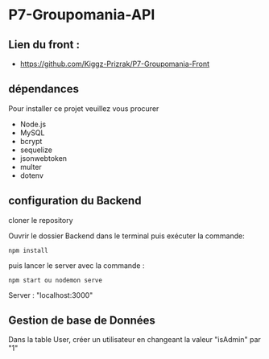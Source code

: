 # P7-Groupomania-API

## Lien du front :
- https://github.com/Kiggz-Prizrak/P7-Groupomania-Front

## dépendances 
Pour installer ce projet veuillez vous procurer 
- Node.js
- MySQL
- bcrypt
- sequelize
- jsonwebtoken
- multer
- dotenv

##  configuration du Backend

cloner le repository 

Ouvrir le dossier Backend dans le terminal puis exécuter la commande:

    npm install

puis lancer le server avec la commande :

    npm start ou nodemon serve
    
Server : "localhost:3000"

##  Gestion de base de Données

Dans la table User, créer un utilisateur en changeant la valeur "isAdmin" par "1"



